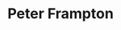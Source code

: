 ---
title: "Peter Frampton"
summary: "Peter Kenneth Frampton is an English-American guitarist, singer and songwriter who rose to prominence as a member of the rock bands the Herd and Humble Pie. Later in his career Frampton found success as a solo artist. He has released several albums, including his breakthrough album, the live release Frampton Comes Alive! , which spawned several hit singles and has earned 8× Platinum by the RIAA in the United States. He has also worked with acts such as Ringo Starr, the Who's John Entwistle, David Bowie, and both Matt Cameron and Mike McCready of Pearl Jam.
Frampton is best known for such hits as \"Show Me the Way\", \"Baby, I Love Your Way\", \"Do You Feel Like We Do\", and \"I'm in You\", which remain staples of classic rock radio. He has also appeared as himself in television shows such as The Simpsons, Family Guy, and Madam Secretary."
image: "peter-frampton.jpg"
apple_music_artist_url: "https://music.apple.com/gb/artist/peter-frampton/106848"
wikipedia_url: "https://en.wikipedia.org/wiki/Peter_Frampton"
---